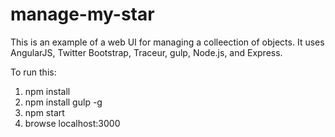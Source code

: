 manage-my-star
==============

This is an example of a web UI for managing a colleection of objects.
It uses AngularJS, Twitter Bootstrap, Traceur, gulp, Node.js, and Express.

To run this:

1. npm install
1. npm install gulp -g
1. npm start
1. browse localhost:3000
